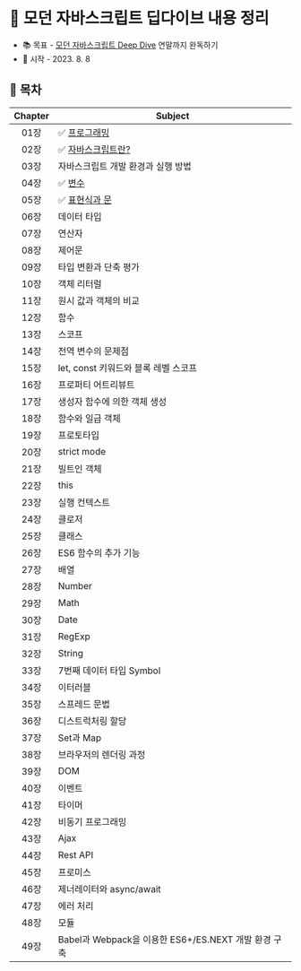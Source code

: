# 📝 모던 자바스크립트 딥다이브 내용 정리
- 📚 목표 - [모던 자바스크립트 Deep Dive](https://www.aladin.co.kr/shop/wproduct.aspx?ItemId=251552545&start=slayer) 연말까지 완독하기
- 📅 시작 - 2023. 8. 8


## 📌 목차
|**Chapter**|**Subject**|
|:--:|--|
|01장|✅ [프로그래밍](https://github.com/xoxojw/modern-js-deep-dive/tree/main/chapters/01장_프로그래밍.md)|
|02장|✅ [자바스크립트란?](https://github.com/xoxojw/modern-js-deep-dive/tree/main/chapters/02장_자바스크립트란.md)|
|03장|자바스크립트 개발 환경과 실행 방법|
|04장|✅ [변수](https://github.com/xoxojw/modern-js-deep-dive/tree/main/chapters/04장_변수.md)|
|05장|✅ [표현식과 문](https://github.com/xoxojw/modern-js-deep-dive/tree/main/chapters/05장_표현식과_문.md)|
|06장|데이터 타입|
|07장|연산자|
|08장|제어문|
|09장|타입 변환과 단축 평가|
|10장|객체 리터럴|
|11장|원시 값과 객체의 비교|
|12장|함수|
|13장|스코프|
|14장|전역 변수의 문제점|
|15장|let, const 키워드와 블록 레벨 스코프|
|16장|프로퍼티 어트리뷰트|
|17장|생성자 함수에 의한 객체 생성|
|18장|함수와 일급 객체|
|19장|프로토타입|
|20장|strict mode|
|21장|빌트인 객체|
|22장|this|
|23장|실행 컨텍스트|
|24장|클로저|
|25장|클래스|
|26장|ES6 함수의 추가 기능|
|27장|배열|
|28장|Number|
|29장|Math|
|30장|Date|
|31장|RegExp|
|32장|String|
|33장|7번째 데이터 타입 Symbol|
|34장|이터러블|
|35장|스프레드 문법|
|36장|디스트럭처링 할당|
|37장|Set과 Map|
|38장|브라우저의 렌더링 과정|
|39장|DOM|
|40장|이벤트|
|41장|타이머|
|42장|비동기 프로그래밍|
|43장|Ajax|
|44장|Rest API|
|45장|프로미스|
|46장|제너레이터와 async/await|
|47장|에러 처리|
|48장|모듈|
|49장|Babel과 Webpack을 이용한 ES6+/ES.NEXT 개발 환경 구축|
